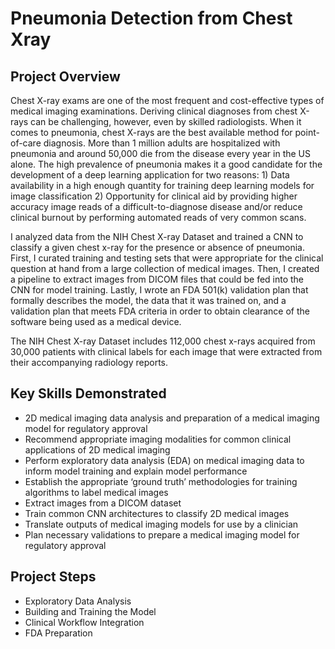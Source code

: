 # Pneumonia Detection from Chest Xray

## Project Overview

Chest X-ray exams are one of the most frequent and cost-effective types of medical imaging examinations. Deriving clinical diagnoses from chest X-rays can be challenging, however, even by skilled radiologists. When it comes to pneumonia, chest X-rays are the best available method for point-of-care diagnosis. More than 1 million adults are hospitalized with pneumonia and around 50,000 die from the disease every year in the US alone. The high prevalence of pneumonia makes it a good candidate for the development of a deep learning application for two reasons: 1) Data availability in a high enough quantity for training deep learning models for image classification 2) Opportunity for clinical aid by providing higher accuracy image reads of a difficult-to-diagnose disease and/or reduce clinical burnout by performing automated reads of very common scans.

I analyzed data from the NIH Chest X-ray Dataset and trained a CNN to classify a given chest x-ray for the presence or absence of pneumonia. First, I curated training and testing sets that were appropriate for the clinical question at hand from a large collection of medical images. Then, I created a pipeline to extract images from DICOM files that could be fed into the CNN for model training. Lastly, I wrote an FDA 501(k) validation plan that formally describes the model, the data that it was trained on, and a validation plan that meets FDA criteria in order to obtain clearance of the software being used as a medical device.

The NIH Chest X-ray Dataset includes 112,000 chest x-rays acquired from 30,000 patients with clinical labels for each image that were extracted from their accompanying radiology reports.

## Key Skills Demonstrated

- 2D medical imaging data analysis and preparation of a medical imaging model for regulatory approval
- Recommend appropriate imaging modalities for common clinical applications of 2D medical imaging
- Perform exploratory data analysis (EDA) on medical imaging data to inform model training and explain model performance
- Establish the appropriate ‘ground truth’ methodologies for training algorithms to label medical images
- Extract images from a DICOM dataset
- Train common CNN architectures to classify 2D medical images
- Translate outputs of medical imaging models for use by a clinician
- Plan necessary validations to prepare a medical imaging model for regulatory approval

## Project Steps

- Exploratory Data Analysis
- Building and Training the Model
- Clinical Workflow Integration
- FDA Preparation

